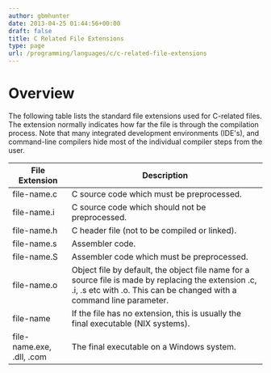 ```yaml
---
author: gbmhunter
date: 2013-04-25 01:44:56+00:00
draft: false
title: C Related File Extensions
type: page
url: /programming/languages/c/c-related-file-extensions
---
```


# Overview

The following table lists the standard file extensions used for C-related files. The extension normally indicates how far the file is through the compilation process. Note that many integrated development environments (IDE's), and command-line compilers hide most of the individual compiler steps from the user.

<table>
    <thead>
        <tr>
            <th>File Extension</th>
            <th>Description</th>
        </tr>
    </thead>
<tbody >
<tr >

<td>file-name.c
</td>

<td >C source code which must be preprocessed.
</td>
</tr>
<tr >

<td>file-name.i
</td>

<td >C source code which should not be preprocessed.
</td>
</tr>
<tr >

<td>file-name.h
</td>

<td >C header file (not to be compiled or linked).
</td>
</tr>
<tr >

<td>file-name.s
</td>

<td >Assembler code.
</td>
</tr>
<tr >

<td>file-name.S
</td>

<td >Assembler code which must be preprocessed.
</td>
</tr>
<tr >

<td>file-name.o
</td>

<td >Object file by default, the object file name for a source file is made by replacing the extension .c, .i, .s etc with .o. This can be changed with a command line parameter.
</td>
</tr>
<tr >

<td>file-name
</td>

<td >If the file has no extension, this is usually the final executable (NIX systems).
</td>
</tr>
<tr >

<td>file-name.exe, .dll, .com
</td>

<td >The final executable on a Windows system.
</td>
</tr>
</tbody>
</table>
